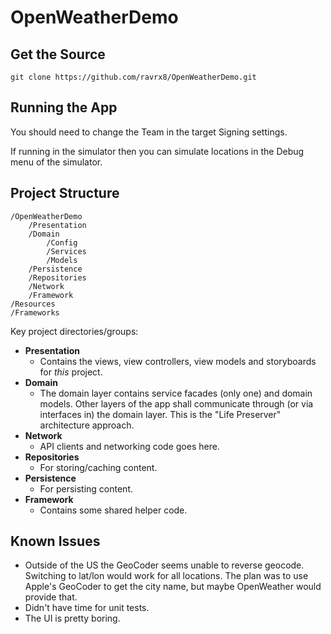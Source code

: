 # OpenWeatherDemo

## Get the Source
    git clone https://github.com/ravrx8/OpenWeatherDemo.git

## Running the App
You should need to change the Team in the target Signing settings.

If running in the simulator then you can simulate locations in the Debug menu of
the simulator.

## Project Structure
    /OpenWeatherDemo
        /Presentation
        /Domain
            /Config
            /Services
            /Models
        /Persistence
        /Repositories
        /Network
        /Framework
    /Resources
    /Frameworks

Key project directories/groups:  
- **Presentation**
    - Contains the views, view controllers, view models and storyboards for _this_ project.
- **Domain**
    - The domain layer contains service facades (only one) and domain models. Other layers of the app shall communicate through (or via interfaces in) the domain layer. This is the "Life Preserver" architecture approach.
- **Network**
    - API clients and networking code goes here.
- **Repositories**
    - For storing/caching content.
- **Persistence**
    - For persisting content.
- **Framework**
    - Contains some shared helper code.

## Known Issues
- Outside of the US the GeoCoder seems unable to reverse geocode. Switching to lat/lon would work for all locations. The plan was to use Apple's GeoCoder to get the city name, but maybe OpenWeather would provide that.
- Didn't have time for unit tests.
- The UI is pretty boring.
